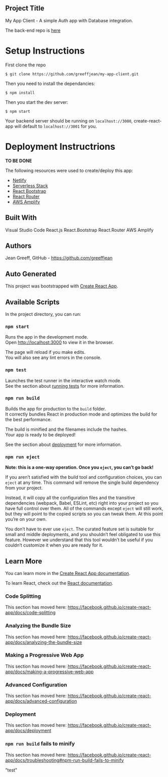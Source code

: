 ## Project Title
My App Client - A simple Auth app with Database integration.

The back-end repo is [here](https://github.com/greeffjean/my-app-api)


# Setup Instructions

First clone the repo

```
$ git clone https://github.com/greeffjean/my-app-client.git

```

Then you need to install the dependancies: 

```
$ npm install
```


Then you start the dev server:

```
$ npm start

```

Your backend server should be running on `localhost://3000`, create-react-app will default to `localhost://3001` for you.

# Deployment Instructrions

**TO BE DONE**

The following resources were used to create/deploy this app: 

* [Netlify](https://docs.netlify.com/#get-started)
* [Serverless Stack](https://serverless-stack.com/)
* [React Bootstrap](https://react-bootstrap.github.io/)
* [React Router](https://reacttraining.com/react-router/web/guides/quick-start)
* [AWS Amplify](https://docs.amplify.aws/)


## Built With 
Visual Studio Code
React.js
React.Bootstrap
React.Router
AWS Amplify

## Authors
Jean Greeff, GitHub - https://github.com/greeffjean

## Auto Generated

This project was bootstrapped with [Create React App](https://github.com/facebook/create-react-app).

## Available Scripts

In the project directory, you can run:

### `npm start`

Runs the app in the development mode.<br />
Open [http://localhost:3000](http://localhost:3000) to view it in the browser.

The page will reload if you make edits.<br />
You will also see any lint errors in the console.

### `npm test`

Launches the test runner in the interactive watch mode.<br />
See the section about [running tests](https://facebook.github.io/create-react-app/docs/running-tests) for more information.

### `npm run build`

Builds the app for production to the `build` folder.<br />
It correctly bundles React in production mode and optimizes the build for the best performance.

The build is minified and the filenames include the hashes.<br />
Your app is ready to be deployed!

See the section about [deployment](https://facebook.github.io/create-react-app/docs/deployment) for more information.

### `npm run eject`

**Note: this is a one-way operation. Once you `eject`, you can’t go back!**

If you aren’t satisfied with the build tool and configuration choices, you can `eject` at any time. This command will remove the single build dependency from your project.

Instead, it will copy all the configuration files and the transitive dependencies (webpack, Babel, ESLint, etc) right into your project so you have full control over them. All of the commands except `eject` will still work, but they will point to the copied scripts so you can tweak them. At this point you’re on your own.

You don’t have to ever use `eject`. The curated feature set is suitable for small and middle deployments, and you shouldn’t feel obligated to use this feature. However we understand that this tool wouldn’t be useful if you couldn’t customize it when you are ready for it.

## Learn More

You can learn more in the [Create React App documentation](https://facebook.github.io/create-react-app/docs/getting-started).

To learn React, check out the [React documentation](https://reactjs.org/).

### Code Splitting

This section has moved here: https://facebook.github.io/create-react-app/docs/code-splitting

### Analyzing the Bundle Size

This section has moved here: https://facebook.github.io/create-react-app/docs/analyzing-the-bundle-size

### Making a Progressive Web App

This section has moved here: https://facebook.github.io/create-react-app/docs/making-a-progressive-web-app

### Advanced Configuration

This section has moved here: https://facebook.github.io/create-react-app/docs/advanced-configuration

### Deployment

This section has moved here: https://facebook.github.io/create-react-app/docs/deployment

### `npm run build` fails to minify

This section has moved here: https://facebook.github.io/create-react-app/docs/troubleshooting#npm-run-build-fails-to-minify

"test"
